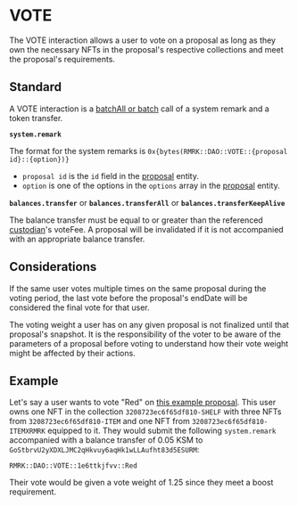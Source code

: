 # VOTE

The VOTE interaction allows a user to vote on a proposal as long as they own the necessary NFTs in the proposal's respective collections and meet the proposal's requirements.

## Standard

A VOTE interaction is a [batchAll or batch](https://polkadot.js.org/docs/api/cookbook/tx#how-can-i-batch-transactions) call of a system remark and a token transfer.

**`system.remark`**

The format for the system remarks is `0x{bytes(RMRK::DAO::VOTE::{proposal id}::{option})}`
- `proposal id` is the `id` field in the [proposal](../entities/proposal.md) entity.
- `option` is one of the options in the `options` array in the [proposal](../entities/proposal.md) entity.

**`balances.transfer`** or **`balances.transferAll`** or **`balances.transferKeepAlive`**

The balance transfer must be equal to or greater than the referenced [custodian](../entities/custodian.md)'s voteFee. A proposal will be invalidated if it is
not accompanied with an appropriate balance transfer.

## Considerations

If the same user votes multiple times on the same proposal during the voting period, the last vote before the proposal's endDate will be considered the final vote for that user.

The voting weight a user has on any given proposal is not finalized until that proposal's snapshot. It is the responsibility of the voter to be aware of the parameters
of a proposal before voting to understand how their vote weight might be affected by their actions.

## Example

Let's say a user wants to vote "Red" on [this example proposal](PROPOSE.md#example). This user owns one NFT in the collection `3208723ec6f65df810-SHELF` with three NFTs
from `3208723ec6f65df810-ITEM` and one NFT from `3208723ec6f65df810-ITEMXRMRK` equipped to it. They would submit the following `system.remark`
accompanied with a balance transfer of 0.05 KSM to `GoStbrvU2yXDXLJMC2qHkvuy6aqHk1wLLAufht83d5ESURM`:

```
RMRK::DAO::VOTE::1e6ttkjfvv::Red
```

Their vote would be given a vote weight of 1.25 since they meet a boost requirement.

